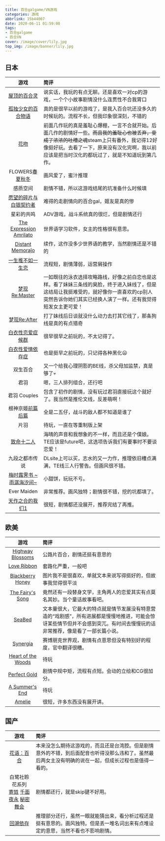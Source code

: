 ```yaml
---
title: 百合galgame/VN游戏
categories: 游戏
abbrlink: 15b44007
date: 2020-06-11 01:59:00
tags: 
- 百合galgame
- 百合VN
cover: /image/cover/lily.jpg
top_img: /image/banner/lily.jpg
---
```


## 日本
游戏|简评
:-:|:-
[屋顶的百合灵](https://store.steampowered.com/app/402620/Kindred_Spirits_on_the_Roof/)|说实话，我玩的有点无聊。还是喜欢一对cp的游戏，一个个小故事剧情没什么连贯性不合我胃口
[孤独少女的百合物语](https://store.steampowered.com/app/800120/Lonely_Yuri/?l=tchinese&curator_clanid=26941261)|真的是很早以前的游戏了，是我入百合坑还没多久的时候玩的。流程不长，但我印象很深刻，不错的
[花吻](https://store.steampowered.com/app/397270/A_Kiss_For_The_Petals__Remembering_How_We_Met/)|前面几作玩的真是羞耻心爆棚，一言不合就开始。后面几作的剧情好一些。~~而且我的羞耻心也被丢弃，变成了浓浓的吐槽之魂~~steam上只有番外，我记得12好像挺好玩。去看了一下，原来没有汉化完啊，我以前应该是把当时汉化的都玩过了，就是不知道玩到第几作。
FLOWERS[春](https://store.steampowered.com/app/452440/Flowers_Le_volume_sur_printemps/)[夏](https://store.steampowered.com/app/858940/Flowers_Le_volume_sur_ete/)[秋](https://store.steampowered.com/app/1238730/Flowers_Le_volume_sur_automne/)[冬](https://store.steampowered.com/app/1921560/Flowers_Le_volume_sur_hiver/)|画风爱了，蜜汁推理
感质空间|剧情不错，所以这游戏结尾的坑准备什么时候填
[愿望的碎片与白银契约者](https://store.steampowered.com/app/549850/The_Shadows_of_Pygmalion/?curator_clanid=32340435)|难得的走剧情向的百合gal，姬友是真的惨
星彩的共鸣|ADV游戏，战斗系统真的很烂，但是剧情还行
[The Expression Amrilato](https://store.steampowered.com/app/1044490/The_Expression_Amrilato/)|世界语学习软件，女主的性格很有意思。
[Distant Memoraĵo](https://store.steampowered.com/app/1591490/Distant_Memorao/)|续作，这作没多少世界语的教学，当然剧情还是不错的
[一生推不如一生恋](https://store.steampowered.com/app/1233270/)|流程短，剧情薄弱，运营屑操作
[梦现Re:Master](https://store.steampowered.com/app/1058140/Yumeutsutsu_ReMaster/)|一如既往的泳衣选择攻略路线，好像之前白恋也是这样。看了妹妹三条线的臭脸，终于进入妹线了，但是这结局让我挺难受的，就好像你一直喜欢的cp别人突然告诉你她们其实已经换人演了一样。还有我觉得短发女主更可爱！
[梦现Re:After](https://store.steampowered.com/app/1267260/Yumeutsutsu_ReAfter/)|打了妹线后日谈就没什么动力去打其它线了，那条狗线是真的有点猎奇
[白衣性恋爱症候群](https://store.steampowered.com/app/1023690/Nurse_Love_Syndrome/)|很早很早之前玩的，不太记得了。
[白衣性爱情依存症](https://store.steampowered.com/app/485040/Nurse_Love_Addiction/)|也是挺早之前玩的，只记得各种黑化:frowning:
双生百合|又一个给我心理阴影的BE线，杀父母加监禁，真是够了:skull:
君羽|嗯，三人排列组合，还行吧
君羽 Couples|包含了初作的剧情，没有玩过君羽直接玩这个就好了。我当然是推伦文线，反差萌啊！
根神京姬[前篇](https://store.steampowered.com/app/490890/_/?curator_clanid=33429918)<br>[后篇](https://store.steampowered.com/app/701420/_/?curator_clanid=33429918)|全是二五仔，战斗的敌人都不知道是谁了
片羽|待玩，一直在等重制版上架
[致命十二人](https://store.steampowered.com/app/620210/Fatal_Twelve/)|海晴的声音和我想象的不一样，而且还是个僕娘。TE应该是future吧，这选项告诉我们有要事时不要谈恋爱！
九段之都市传说|DLsite上可以买，志水的又一力作，推理依旧槽点满满，TE线三人行警告。但画风很不错。
[梅时露霁书 \~雨潺海汐间~](https://store.steampowered.com/app/1637370/)|小甜饼，玩玩不亏。
Ever Maiden|非常推荐。画风独特；剧情很不错，挖的坑都填了。
[天作之合的我们1](https://store.steampowered.com/app/2062210/_1/)|很短，剧情都还没展开，推荐完结了再推。

## 欧美
游戏|简评
:-:|:-
[Highway Blossoms](https://store.steampowered.com/app/451760/Highway_Blossoms/)|公路片百合，剧情还挺有意思的
[Love Ribbon](https://store.steampowered.com/app/559610/Love_Ribbon/)|套路化严重，一般吧
[Blackberry Honey](https://store.steampowered.com/app/716340/Blackberry_Honey/)|图片我不是很喜欢，单就文本来说写得挺好的，但故事我觉得很平淡
[The Fairy's Song](https://store.steampowered.com/app/1244260/The_Fairys_Song/)|竟然还有一段替身文学，主角两人的恋爱其实有点莫名其妙。当个童话故事看吧。
[SeaBed](https://store.steampowered.com/app/583090/SeaBed/)|文本量很大，它最大的特点就是情节发展没有特意营造的“戏剧感”，所有进展都是慢慢地推进，可能会惊讶某些情节但并不会感到突兀。有时间去慢慢玩的话非常推荐，像是看了一部长篇小说。
[Synergia](https://store.steampowered.com/app/1047010/Synergia/)|赛博朋克世界观，剧情有点意思但没有特别好的程度，官中翻译很糟。
[Heart of the Woods](https://store.steampowered.com/app/844660/_/)|待玩
[Perfect Gold](https://store.steampowered.com/app/578540/)|剧情中规中矩，流程有点短。会动的立绘和CG很加分。
[A Summer's End](https://store.steampowered.com/app/1111370/A_Summers_End____1986/)|待玩
[Amelie](https://store.steampowered.com/app/1835810/)|很短，许多东西没有展开讲。

## 国产
游戏|简评
:-:|:-
[花语：百合](https://store.steampowered.com/app/986280/Lingua_Fleur_Lily/)|本来没怎么期待这游戏的，而且还是台湾腔。但是剧情意外的不错，到后面配音也听得没那么违和了。虽然最后两女主没有明确的说在一起，但成长过程也是值得一看的。
白鹭社聆花系列<br />[寄甡](https://store.steampowered.com/app/948830/__Symbiotic_Love/) [千面](https://store.steampowered.com/app/1168470/_Melancholy_Love/) [夜永](https://store.steampowered.com/app/1416240/_Eternal_Love/) [秘密舞会](https://store.steampowered.com/app/1494190/)|剧情都还行，就是skip键不好用。
[回溯依存](https://store.steampowered.com/app/1398740/)|推理部分还行，虽然一眼就能猜出来，看分析过程还是挺有意思的。画风独特。但是丢一堆名词出来有点堆设定的意思，当然不看也不影响剧情。
